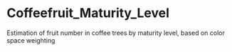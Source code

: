 # Coffeefruit_Maturity_Level
Estimation of fruit number in coffee trees by maturity level, based on color space weighting
